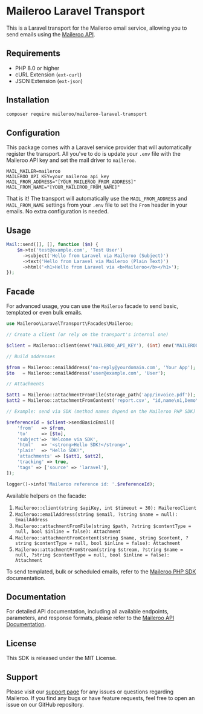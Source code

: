 # Maileroo Laravel Transport

This is a Laravel transport for the Maileroo email service, allowing you to send emails using the <a href="https://maileroo.com/docs/">Maileroo API</a>.

## Requirements

- PHP 8.0 or higher
- cURL Extension (`ext-curl`)
- JSON Extension (`ext-json`)

## Installation

```bash
composer require maileroo/maileroo-laravel-transport
```

## Configuration

This package comes with a Laravel service provider that will automatically register the transport. All you've to do is update your `.env` file with the Maileroo API key and set the mail driver to `maileroo`.

```dotenv
MAIL_MAILER=maileroo
MAILEROO_API_KEY=your_maileroo_api_key
MAIL_FROM_ADDRESS="[YOUR_MAILEROO_FROM_ADDRESS]"
MAIL_FROM_NAME="[YOUR_MAILEROO_FROM_NAME]"
```

That is it! The transport will automatically use the `MAIL_FROM_ADDRESS` and `MAIL_FROM_NAME` settings from your `.env` file to set the `From` header in your emails. No extra configuration is needed.

## Usage

```php
Mail::send([], [], function ($m) {
    $m->to('test@example.com', 'Test User')
      ->subject('Hello from Laravel via Maileroo (Subject)')
      ->text('Hello from Laravel via Maileroo (Plain Text)')
      ->html('<h1>Hello from Laravel via <b>Maileroo</b></h1>');
});
```

## Facade

For advanced usage, you can use the `Maileroo` facade to send basic, templated or even bulk emails. 

```php
use Maileroo\LaravelTransport\Facades\Maileroo;

// Create a client (or rely on the transport's internal one)

$client = Maileroo::client(env('MAILEROO_API_KEY'), (int) env('MAILEROO_TIMEOUT', 30));

// Build addresses

$from = Maileroo::emailAddress('no-reply@yourdomain.com', 'Your App');
$to   = Maileroo::emailAddress('user@example.com', 'User');

// Attachments

$att1 = Maileroo::attachmentFromFile(storage_path('app/invoice.pdf'));
$att2 = Maileroo::attachmentFromContent('report.csv', "id,name\n1,Demo\n", 'text/csv', false);

// Example: send via SDK (method names depend on the Maileroo PHP SDK)

$referenceId = $client->sendBasicEmail([
    'from'   => $from,
    'to'     => [$to],
    'subject'=> 'Welcome via SDK',
    'html'   => '<strong>Hello SDK!</strong>',
    'plain'  => "Hello SDK!",
    'attachments' => [$att1, $att2],
    'tracking' => true,
    'tags' => ['source' => 'laravel'],
]);

logger()->info('Maileroo reference id: '.$referenceId);
```

Available helpers on the facade:

1. `Maileroo::client(string $apiKey, int $timeout = 30): MailerooClient`
2. `Maileroo::emailAddress(string $email, ?string $name = null): EmailAddress`
3. `Maileroo::attachmentFromFile(string $path, ?string $contentType = null, bool $inline = false): Attachment`
4. `Maileroo::attachmentFromContent(string $name, string $content, ?string $contentType = null, bool $inline = false): Attachment`
5. `Maileroo::attachmentFromStream(string $stream, ?string $name = null, ?string $contentType = null, bool $inline = false): Attachment`

To send templated, bulk or scheduled emails, refer to the <a href="https://github.com/maileroo/maileroo-php-sdk">Maileroo PHP SDK</a> documentation.

## Documentation

For detailed API documentation, including all available endpoints, parameters, and response formats, please refer to the [Maileroo API Documentation](https://maileroo.com/docs).

## License

This SDK is released under the MIT License.

## Support

Please visit our [support page](https://maileroo.com/contact-form) for any issues or questions regarding Maileroo. If you find any bugs or have feature requests, feel free to open an issue on our GitHub repository.
